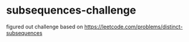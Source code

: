 # subsequences-challenge
figured out challenge based on https://leetcode.com/problems/distinct-subsequences
